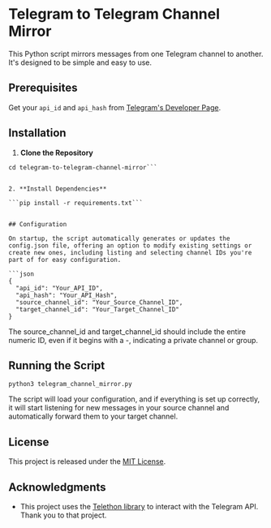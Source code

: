 # Telegram to Telegram Channel Mirror

This Python script mirrors messages from one Telegram channel to another. It's designed to be simple and easy to use.


## Prerequisites

Get your `api_id` and `api_hash` from [Telegram's Developer Page](https://my.telegram.org/apps).


## Installation

1. **Clone the Repository**

```git clone https://github.com/manalope/telegram-to-telegram-channel-mirror.git
cd telegram-to-telegram-channel-mirror```


2. **Install Dependencies**

```pip install -r requirements.txt```


## Configuration

On startup, the script automatically generates or updates the config.json file, offering an option to modify existing settings or create new ones, including listing and selecting channel IDs you're part of for easy configuration.

```json
{
  "api_id": "Your_API_ID",
  "api_hash": "Your_API_Hash",
  "source_channel_id": "Your_Source_Channel_ID",
  "target_channel_id": "Your_Target_Channel_ID"
}
```

The source_channel_id and target_channel_id should include the entire numeric ID, even if it begins with a -, indicating a private channel or group.

## Running the Script

```python3 telegram_channel_mirror.py```


The script will load your configuration, and if everything is set up correctly, it will start listening for new messages in your source channel and automatically forward them to your target channel.

## License

This project is released under the [MIT License](https://opensource.org/license/mit/).

## Acknowledgments

- This project uses the [Telethon library](https://github.com/LonamiWebs/Telethon) to interact with the Telegram API. Thank you to that project.

